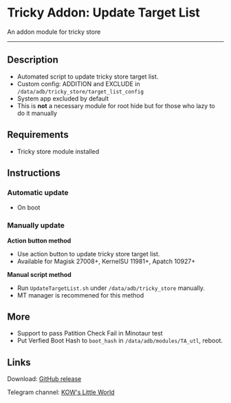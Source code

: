 # **Tricky Addon: Update Target List**
An addon module for tricky store

---
## Description
- Automated script to update tricky store target list.
- Custom config: ADDITION and EXCLUDE in `/data/adb/tricky_store/target_list_config`
- System app excluded by default
- This is **not** a necessary module for root hide but for those who lazy to do it manually

## Requirements
- Tricky store module installed

## Instructions
### Automatic update
- On boot

### Manually update
**Action button method**
- Use action button to update tricky store target list.
- Available for Magisk 27008+, KernelSU 11981+, Apatch 10927+

**Manual script method**
- Run `UpdateTargetList.sh` under `/data/adb/tricky_store` manually.
- MT manager is recommened for this method

## More
- Support to pass Patition Check Fail in Minotaur test
- Put Verfied Boot Hash to `boot_hash` in `/data/adb/modules/TA_utl`, reboot.

## Links
Download: [GitHub release](https://github.com/KOWX712/Tricky-Addon-Update-Target-List/releases)

Telegram channel: [KOW's Little World](https://t.me/kowchannel)
